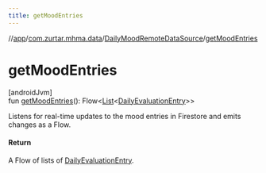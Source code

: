 ```yaml
---
title: getMoodEntries
---
```

//[app](../../../index.html)/[com.zurtar.mhma.data](../index.html)/[DailyMoodRemoteDataSource](index.html)/[getMoodEntries](get-mood-entries.html)



# getMoodEntries



[androidJvm]\
fun [getMoodEntries](get-mood-entries.html)(): Flow&lt;[List](https://kotlinlang.org/api/core/kotlin-stdlib/kotlin.collections/-list/index.html)&lt;[DailyEvaluationEntry](../-daily-evaluation-entry/index.html)&gt;&gt;



Listens for real-time updates to the mood entries in Firestore and emits changes as a Flow.



#### Return



A Flow of lists of [DailyEvaluationEntry](../-daily-evaluation-entry/index.html).



